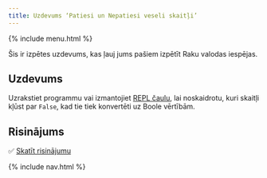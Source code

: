 ```yaml
---
title: Uzdevums ‘Patiesi un Nepatiesi veseli skaitļi’
---
```


{% include menu.html %}

Šis ir izpētes uzdevums, kas ļauj jums pašiem izpētīt Raku valodas iespējas.

## Uzdevums

Uzrakstiet programmu vai izmantojiet [REPL čaulu](/lv/essentials/running-programs/from-repl), lai noskaidrotu, kuri skaitļi kļūst par `False`, kad tie tiek konvertēti uz Boole vērtībām.

## Risinājums

✅ [Skatīt risinājumu](solution)

{% include nav.html %}